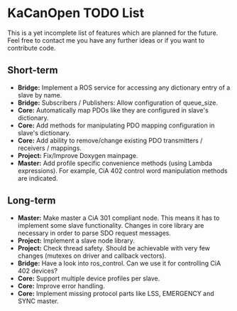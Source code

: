# KaCanOpen TODO List

This is a yet incomplete list of features which are planned for the future. Feel free to contact me you have any further ideas or if you want to contribute code.

## Short-term

* __Bridge:__ Implement a ROS service for accessing any dictionary entry of a slave by name.
* __Bridge:__ Subscribers / Publishers: Allow configuration of queue_size.
* __Core:__ Automatically map PDOs like they are configured in slave's dictionary.
* __Core:__ Add methods for manipulating PDO mapping configuration in slave's dictionary.
* __Core:__ Add ability to remove/change existing PDO transmitters / receivers / mappings.
* __Project:__ Fix/Improve Doxygen mainpage.
* __Master:__ Add profile specific convenience methods (using Lambda expressions). For example, CiA 402 control word manipulation methods are indicated.

## Long-term

* __Master:__ Make master a CiA 301 compliant node. This means it has to implement some slave functionality. Changes in core library are necessary in order to parse SDO request messages.
* __Project:__ Implement a slave node library.
* __Project:__ Check thread safety. Should be achievable with very few changes (mutexes on driver and callback vectors).
* __Bridge:__ Have a look into ros_control. Can we use it for controlling CiA 402 devices?
* __Core:__ Support multiple device profiles per slave.
* __Core:__ Improve error handling.
* __Core:__ Implement missing protocol parts like LSS, EMERGENCY and SYNC master.

